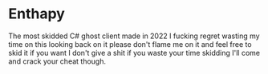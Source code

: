 # Enthapy
The most skidded C# ghost client made in 2022 I fucking regret wasting my time on this looking back on it please don't flame me on it
and feel free to skid it if you want I don't give a shit if you waste your time skidding I'll come and crack your cheat though.
